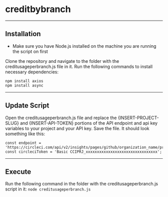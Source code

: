 # creditbybranch
------------------------

## Installation
* Make sure you have Node.js installed on the machine you are running the script on first

Clone the repository and navigate to the folder with the creditusageperbranch.js file in it.
Run the following commands to install necessary dependencies:
```
npm install axios
npm install async
```

------------------------
## Update Script
Open the creditusageperbranch.js file and replace the {INSERT-PROJECT-SLUG} and {INSERT-API-TOKEN} portions of the API endpoint and api key variables to your project and your API key. Save the file.
It should look something like this:

```
const endpoint = 'https://circleci.com/api/v2/insights/pages/github/organization_name/project_name/summary';
const circleciToken = 'Basic CCIPRJ_xxxxxxxxxxxxxxxxxxxxxxxxxxxxxxxx';
```

-------------------------
## Execute
Run the following command in the folder with the creditusageperbranch.js script in it:
```node creditusageperbranch.js```

